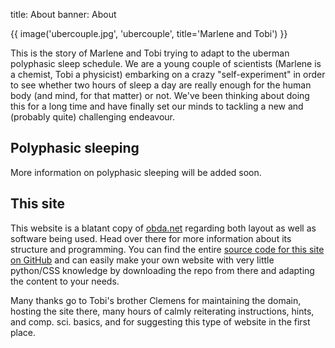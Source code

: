 title: About
banner: About

{{ image('ubercouple.jpg', 'ubercouple', title='Marlene and Tobi') }}

This is the story of Marlene and Tobi trying to adapt to the uberman polyphasic sleep schedule. We are a young couple of scientists (Marlene is a chemist, Tobi a physicist) embarking on a crazy "self-experiment" in order to see whether two hours of sleep a day are really enough for the human body (and mind, for that matter) or not. We've been thinking about doing this for a long time and have finally set our minds to tackling a new and (probably quite) challenging endeavour.

## Polyphasic sleeping

More information on polyphasic sleeping will be added soon.

## This site

This website is a blatant copy of [obda.net](https://obda.net) regarding both layout as well as software being used. Head over there for more information about its structure and programming. You can find the entire [source code for this site on GitHub](https://github.com/tkaposi/ubercouple/tree/master) and can easily make your own website with very little python/CSS knowledge by downloading the repo from there and adapting the content to your needs.

Many thanks go to Tobi's brother Clemens for maintaining the domain, hosting the site there, many hours of calmly reiterating instructions, hints, and comp. sci. basics, and for suggesting this type of website in the first place.